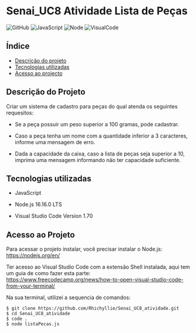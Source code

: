 # Senai_UC8 Atividade Lista de Peças

![GitHub](https://badges.aleen42.com/src/github.svg)
![JavaScript](https://badges.aleen42.com/src/javascript.svg)
![Node](https://badges.aleen42.com/src/node.svg)
![VisualCode](https://badges.aleen42.com/src/visual_studio_code.svg)

## Índice
* [Descrição do projeto](#descricao-do-projeto)
* [Tecnologias utilizadas](#tecnologias-utilizadas)
* [Acesso ao projecto](#acesso-ao-projeto)

## Descrição do Projeto
Criar um sistema de cadastro para peças do qual atenda os seguintes requesitos:

- Se a peça possuir um peso superior a 100 gramas, pode cadastrar.

- Caso a peça tenha um nome com a quantidade inferior a 3 caracteres, informe uma mensagem de erro.

- Dada a capacidade da caixa, caso a lista de peças seja superior a 10, imprima uma mensagem informando não ter capacidade suficiente.

## Tecnologias utilizadas
* JavaScript

* Node.js 16.16.0 LTS

* Visual Studio Code Version 1.70

## Acesso ao Projeto
Para acessar o projeto instalar, você precisar instalar o Node.js: https://nodejs.org/en/

Ter acesso ao Visual Studio Code com a extensão Shell instalada, aqui tem um guia de como fazer esta parte: https://www.freecodecamp.org/news/how-to-open-visual-studio-code-from-your-terminal/


Na sua terminal, utilizei a sequencia de comandos:

```
$ git clone https://github.com/Rhichyllie/Senai_UC8_atividade.git
$ cd Senai_UC8_atividade
$ code .
$ node listaPecas.js
```
